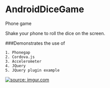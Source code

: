 # AndroidDiceGame
Phone game

Shake your phone to roll the dice on the screen. 

###Demonstrates the use of

```
1. Phonegap
2. Cordova.js
3. Accelerometer
4. JQuery
5. JQuery plugin example
```

<a href="http://imgur.com/cy7OHNY"><img src="http://i.imgur.com/cy7OHNY.png" title="source: imgur.com" /></a>
